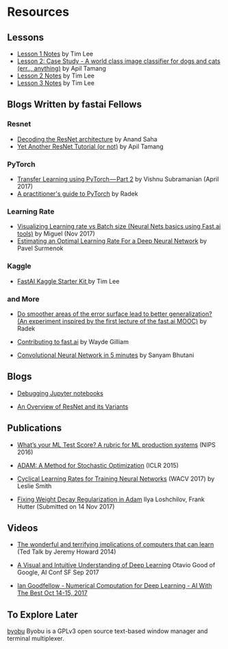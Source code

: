 # Resources

## Lessons
* [Lesson 1 Notes](http://forums.fast.ai/t/deeplearning-lec1notes/7089) by Tim Lee
* [Lesson 2: Case Study - A world class image classifier for dogs and cats (err.., anything)](https://medium.com/@apiltamang/case-study-a-world-class-image-classifier-for-dogs-and-cats-err-anything-9cf39ee4690e) by Apil Tamang
* [Lesson 2 Notes](http://forums.fast.ai/t/deeplearning-lecnotes2/7515/2) by Tim Lee
* [Lesson 3 Notes](http://forums.fast.ai/t/deeplearning-lecnotes3/7866) by Tim Lee


## Blogs Written by fastai Fellows

### Resnet
* [Decoding the ResNet architecture](http://teleported.in/posts/decoding-resnet-architecture/) by Anand Saha   
* [Yet Another ResNet Tutorial (or not)](https://medium.com/@apiltamang/yet-another-resnet-tutorial-or-not-f6dd9515fcd7) by Apil Tamang

### PyTorch
* [Transfer Learning using PyTorch — Part 2](https://towardsdatascience.com/transfer-learning-using-pytorch-part-2-9c5b18e15551) by Vishnu Subramanian (April 2017)
* [A practitioner's guide to PyTorch](https://medium.com/@radekosmulski/a-practitioners-guide-to-pytorch-1d0f6a238040) by Radek 

### Learning Rate
* [Visualizing Learning rate vs Batch size (Neural Nets basics using Fast.ai tools)](https://miguel-data-sc.github.io/2017-11-05-first/) by Miguel (Nov 2017)
* [Estimating an Optimal Learning Rate For a Deep Neural Network](https://medium.com/@surmenok/estimating-optimal-learning-rate-for-a-deep-neural-network-ce32f2556ce0) by Pavel Surmenok

### Kaggle
* [FastAI Kaggle Starter Kit ](https://www.kaggle.com/timolee/fastai-kaggle-starter-kit-lb-0-33) by Tim Lee

### and More
* [Do smoother areas of the error surface lead to better generalization? (An experiment inspired by the first lecture of the fast.ai MOOC)](https://medium.com/@radekosmulski/do-smoother-areas-of-the-error-surface-lead-to-better-generalization-b5f93b9edf5b) by Radek

* [Contributing to fast.ai](https://medium.com/@wgilliam/86f2c05d72aa) by Wayde Gilliam

* [Convolutional Neural Network in 5 minutes](https://medium.com/@init_27/convolutional-neural-network-in-5-minutes-8f867eb9ca39) by Sanyam Bhutani


## Blogs

* [Debugging Jupyter notebooks](https://davidhamann.de/2017/04/22/debugging-jupyter-notebooks/)

* [An Overview of ResNet and its Variants](https://towardsdatascience.com/an-overview-of-resnet-and-its-variants-5281e2f56035)


## Publications

* [What’s your ML Test Score? A rubric for ML
production systems](https://static.googleusercontent.com/media/research.google.com/en//pubs/archive/45742.pdf)  (NIPS 2016)  

* [ADAM:  A Method for Stochastic Optimization](https://arxiv.org/pdf/1412.6980.pdf) (ICLR 2015)

* [Cyclical Learning Rates for Training Neural Networks](https://arxiv.org/abs/1506.01186) (WACV 2017) by Leslie Smith

* [Fixing Weight Decay Regularization in Adam](https://arxiv.org/abs/1711.05101) Ilya Loshchilov, Frank Hutter (Submitted on 14 Nov 2017)

## Videos

* [The wonderful and terrifying implications of computers that can learn](https://www.ted.com/talks/jeremy_howard_the_wonderful_and_terrifying_implications_of_computers_that_can_learn) (Ted Talk by Jeremy Howard 2014)

* [A Visual and Intuitive Understanding of Deep Learning](https://www.youtube.com/embed/Oqm9vsf_hvU?autoplay=1&feature=oembed&wmode=opaque) Otavio Good of Google, AI Conf SF Sep 2017

* [Ian Goodfellow - Numerical Computation for Deep Learning - AI With The Best Oct 14-15, 2017](https://www.youtube.com/watch?v=XlYD8jn1ayE&t=5m40s)

## To Explore Later

[byobu](http://byobu.co) Byobu is a GPLv3 open source text-based window manager and terminal multiplexer.
